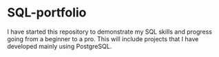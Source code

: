 # SQL-portfolio

I have started this repository to demonstrate my SQL skills and progress going from a beginner to a pro. This will include projects that I have developed mainly using PostgreSQL.

